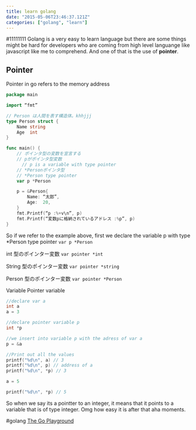 ```yaml
---
title: learn golang
date: "2015-05-06T23:46:37.121Z"
categories: ["golang", "learn"]
---
```


#11111111
Golang is a very easy to learn language but there are some things might be hard for developers who are coming from high level languange like javascript like me to comprehend. And one of that is the use of **pointer**.

## Pointer

Pointer in go refers to the memory address

```go
package main

import “fmt”

// Person は人間を表す構造体。khhjjj
type Person struct {
    Name string
    Age  int
}

func main() {
    // ポインタ型の変数を宣言する
    // pがポインタ型変数
	  // p is a variable with type pointer
    // *Personポインタ型
    // *Person type pointer
    var p *Person

    p = &Person{
        Name: “太郎”,
        Age:  20,
    }
    fmt.Printf(“p :%+v\n”, p)
    fmt.Printf(“変数pに格納されているアドレス :%p”, p)
}

```

So if we refer to the example above, first we declare the variable p with type *Person type pointer `var p *Person`

int 型のポインター変数
`var pointer *int`

String 型のポインター変数
`var pointer *string`

Person 型のポインター変数
`var pointer *Person`

Variable
Pointer variable

```c
//declare var a
int a
a = 3

//declare pointer variable p
int *p

//we insert into variable p with the adress of var a
p = &a

//Print out all the values
printf("%d\n", a) // 3
printf("%d\n", p) // address of a
printf("%d\n", *p) // 3

a = 5

printf("%d\n", *p) // 5

```

So when we say its a pointter to an integer, it means that it points to a variable that is of type integer. Omg how easy it is after that aha moments.

#golang
[The Go Playground](https://play.golang.org/p/3DlDydJtRLD)
